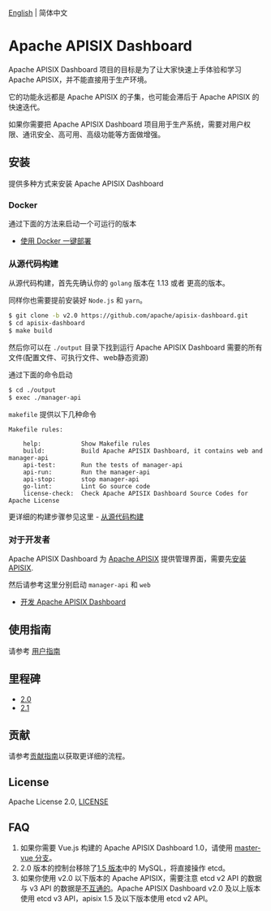 <!--
#
# Licensed to the Apache Software Foundation (ASF) under one or more
# contributor license agreements.  See the NOTICE file distributed with
# this work for additional information regarding copyright ownership.
# The ASF licenses this file to You under the Apache License, Version 2.0
# (the "License"); you may not use this file except in compliance with
# the License.  You may obtain a copy of the License at
#
#     http://www.apache.org/licenses/LICENSE-2.0
#
# Unless required by applicable law or agreed to in writing, software
# distributed under the License is distributed on an "AS IS" BASIS,
# WITHOUT WARRANTIES OR CONDITIONS OF ANY KIND, either express or implied.
# See the License for the specific language governing permissions and
# limitations under the License.
#
-->

[English](./README.md) | 简体中文

# Apache APISIX Dashboard

Apache APISIX Dashboard 项目的目标是为了让大家快速上手体验和学习 Apache APISIX，并不能直接用于生产环境。

它的功能永远都是 Apache APISIX 的子集，也可能会滞后于 Apache APISIX 的快速迭代。

如果你需要把 Apache APISIX Dashboard 项目用于生产系统，需要对用户权限、通讯安全、高可用、高级功能等方面做增强。

## 安装

提供多种方式来安装 Apache APISIX Dashboard

### Docker

通过下面的方法来启动一个可运行的版本

- [使用 Docker 一键部署](./docs/deploy-with-docker.zh-CN.md)

### 从源代码构建

从源代码构建，首先先确认你的 `golang` 版本在 1.13 或者 更高的版本。

同样你也需要提前安装好 `Node.js` 和 `yarn`。

```sh
$ git clone -b v2.0 https://github.com/apache/apisix-dashboard.git
$ cd apisix-dashboard
$ make build
```

然后你可以在 `./output` 目录下找到运行 Apache APISIX Dashboard 需要的所有文件(配置文件、可执行文件、web静态资源)

通过下面的命令启动

```sh
$ cd ./output
$ exec ./manager-api
```

`makefile` 提供以下几种命令

```text
Makefile rules:

    help:		    Show Makefile rules
    build:		    Build Apache APISIX Dashboard, it contains web and manager-api
    api-test:		Run the tests of manager-api
    api-run:		Run the manager-api
    api-stop:		stop manager-api
    go-lint:	    Lint Go source code
    license-check:	Check Apache APISIX Dashboard Source Codes for Apache License
```

更详细的构建步骤参见这里 - [从源代码构建](./docs/deploy.zh-CN.md)

### 对于开发者

Apache APISIX Dashboard 为 [Apache APISIX](https://github.com/apache/apisix) 提供管理界面，需要先[安装 APISIX](https://github.com/apache/apisix#configure-and-installation).

然后请参考这里分别启动 `manager-api` 和 `web`

- [开发 Apache APISIX Dashboard](./docs/develop.zh-CN.md)

## 使用指南

请参考 [用户指南](./docs/USER_GUIDE.zh-CN.md)

## 里程碑

- [2.0](https://github.com/apache/apisix-dashboard/milestone/4)
- [2.1](https://github.com/apache/apisix-dashboard/milestone/5)

## 贡献

请参考[贡献指南](./CONTRIBUTING.md)以获取更详细的流程。

## License

Apache License 2.0, [LICENSE](https://github.com/apache/apisix-dashboard/blob/master/LICENSE)

## FAQ

1. 如果你需要 Vue.js 构建的 Apache APISIX Dashboard 1.0，请使用 [master-vue 分支](https://github.com/apache/apisix-dashboard/tree/master-vue)。
2. 2.0 版本的控制台移除了[1.5 版本](https://github.com/apache/apisix-dashboard/tree/backup-1.5-latest)中的 MySQL，将直接操作 etcd。
3. 如果你使用 v2.0 以下版本的 Apache APISIX，需要注意 etcd v2 API 的数据与 v3 API 的数据是[不互通的](https://etcd.io/docs/v3.4.0/op-guide/v2-migration/)。Apache APISIX Dashboard v2.0 及以上版本使用 etcd v3 API，apisix 1.5 及以下版本使用 etcd v2 API。
